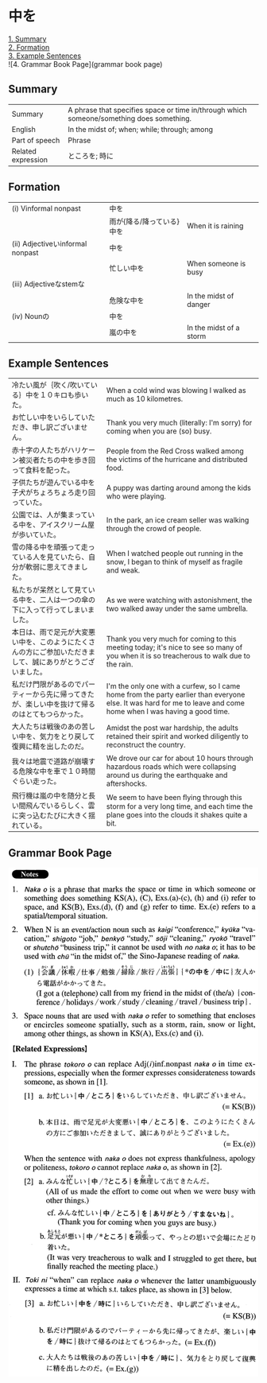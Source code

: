 # 中を

[1. Summary](#summary)<br>
[2. Formation](#formation)<br>
[3. Example Sentences](#example-sentences)<br>
![4. Grammar Book Page](grammar book page)<br>


## Summary

<table><tr>   <td>Summary</td>   <td>A phrase that specifies space or time in/through which someone/something does something.</td></tr><tr>   <td>English</td>   <td>In the midst of; when; while; through; among</td></tr><tr>   <td>Part of speech</td>   <td>Phrase</td></tr><tr>   <td>Related expression</td>   <td>ところを; 時に</td></tr></table>

## Formation

<table class="table"><tbody><tr class="tr head"><td class="td"><span class="numbers">(i)</span> <span class="bold">Vinformal nonpast</span></td><td class="td"><span class="concept">中を</span></td><td class="td"></td></tr><tr class="tr"><td class="td"></td><td class="td"><span>雨が{降る/降っている}</span><span class="concept">中を</span></td><td class="td"><span>When it is raining</span></td></tr><tr class="tr head"><td class="td"><span class="numbers">(ii)</span> <span class="bold">Adjectiveいinformal nonpast</span></td><td class="td"><span class="concept">中を</span></td><td class="td"></td></tr><tr class="tr"><td class="td"></td><td class="td"><span>忙しい</span><span class="concept">中を</span></td><td class="td"><span>When someone is busy</span></td></tr><tr class="tr head"><td class="td"><span class="numbers">(iii)</span> <span class="bold">Adjectiveなstemな</span></td><td class="td"><span class="concept"></span></td><td class="td"></td></tr><tr class="tr"><td class="td"></td><td class="td"><span>危険な</span><span class="concept">中を</span></td><td class="td"><span>In the midst of danger</span></td></tr><tr class="tr head"><td class="td"><span class="numbers">(iv)</span> <span class="bold">Nounの</span></td><td class="td"><span class="concept">中を</span></td><td class="td"></td></tr><tr class="tr"><td class="td"></td><td class="td"><span>嵐の</span><span class="concept">中を</span></td><td class="td"><span>In the midst of a storm</span></td></tr></tbody></table>

## Example Sentences

<table><tr>   <td>冷たい風が｛吹く/吹いている｝中を１０キロも歩いた。</td>   <td>When a cold wind was blowing I walked as much as 10 kilometres.</td></tr><tr>   <td>お忙しい中をいらしていただき、申し訳ございません。</td>   <td>Thank you very much (literally: I'm sorry) for coming when you are (so) busy.</td></tr><tr>   <td>赤十字の人たちがハリケーン被災者たちの中を歩き回って食料を配った。</td>   <td>People from the Red Cross walked among the victims of the hurricane and distributed food.</td></tr><tr>   <td>子供たちが遊んでいる中を子犬がちょろちょろ走り回っていた。</td>   <td>A puppy was darting around among the kids who were playing.</td></tr><tr>   <td>公園では、人が集まっている中を、アイスクリーム屋が歩いていた。</td>   <td>In the park, an ice cream seller was walking through the crowd of people.</td></tr><tr>   <td>雪の降る中を頑張って走っている人を見ていたら、自分が軟弱に思えてきました。</td>   <td>When I watched people out running in the snow, I began to think of myself as fragile and weak.</td></tr><tr>   <td>私たちが呆然として見ている中を、二人は一つの傘の下に入って行ってしまいました。</td>   <td>As we were watching with astonishment, the two walked away under the same umbrella.</td></tr><tr>   <td>本日は、雨で足元が大変悪い中を、このようにたくさんの方にご参加いただきまして、誠にありがとうございました。</td>   <td>Thank you very much for coming to this meeting today; it's nice to see so many of you when it is so treacherous to walk due to the rain.</td></tr><tr>   <td>私だけ門限があるのでパーティーから先に帰ってきたが、楽しい中を抜けて帰るのはとてもつらかった。</td>   <td>I'm the only one with a curfew, so I came home from the party earlier than everyone else. It was hard for me to leave and come home when I was having a good time.</td></tr><tr>   <td>大人たちは戦後のあの苦しい中を、気力をとり戻して復興に精を出したのだ。</td>   <td>Amidst the post war hardship, the adults retained their spirit and worked diligently to reconstruct the country.</td></tr><tr>   <td>我々は地震で道路が崩壊する危険な中を車で１０時間ぐらい走った。</td>   <td>We drove our car for about 10 hours through hazardous roads which were collapsing around us during the earthquake and aftershocks.</td></tr><tr>   <td>飛行機は嵐の中を随分と長い間飛んでいるらしく、雲に突っ込むたびに大きく揺れている。</td>   <td>We seem to have been ﬂying through this storm for a very long time, and each time the plane goes into the clouds it shakes quite a bit.</td></tr></table>

## Grammar Book Page

![](../img/Advanced中を.png)

